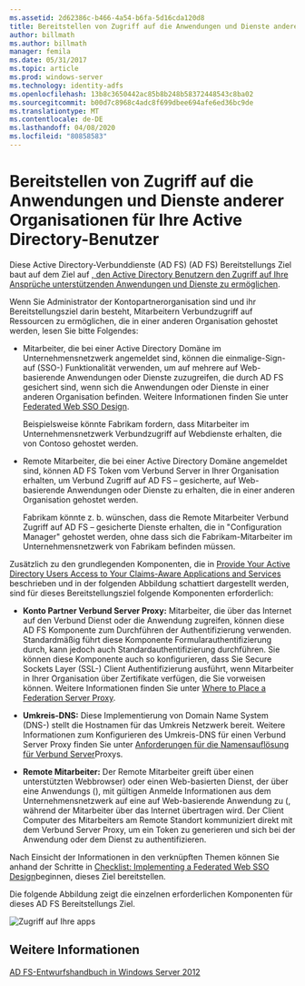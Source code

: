 ```yaml
---
ms.assetid: 2d62386c-b466-4a54-b6fa-5d16cda120d8
title: Bereitstellen von Zugriff auf die Anwendungen und Dienste anderer Organisationen für Ihre Active Directory-Benutzer
author: billmath
ms.author: billmath
manager: femila
ms.date: 05/31/2017
ms.topic: article
ms.prod: windows-server
ms.technology: identity-adfs
ms.openlocfilehash: 13b8c3650442ac85b8b248b58372448543c8ba02
ms.sourcegitcommit: b00d7c8968c4adc8f699dbee694afe6ed36bc9de
ms.translationtype: MT
ms.contentlocale: de-DE
ms.lasthandoff: 04/08/2020
ms.locfileid: "80858583"
---
```

# <a name="provide-your-active-directory-users-access-to-the-applications-and-services-of-other-organizations"></a>Bereitstellen von Zugriff auf die Anwendungen und Dienste anderer Organisationen für Ihre Active Directory-Benutzer

Diese Active Directory-Verbunddienste (AD FS) \(AD FS\) Bereitstellungs Ziel baut auf dem Ziel auf [, den Active Directory Benutzern den Zugriff auf Ihre Ansprüche unterstützenden Anwendungen und Dienste zu ermöglichen](Provide-Your-Active-Directory-Users-Access-to-Your-Claims-Aware-Applications-and-Services.md).  
  
Wenn Sie Administrator der Kontopartnerorganisation sind und ihr Bereitstellungsziel darin besteht, Mitarbeitern Verbundzugriff auf Ressourcen zu ermöglichen, die in einer anderen Organisation gehostet werden, lesen Sie bitte Folgendes:  
  
-   Mitarbeiter, die bei einer Active Directory Domäne im Unternehmensnetzwerk angemeldet sind, können die einmalige\-Sign\-auf \(SSO-\) Funktionalität verwenden, um auf mehrere auf Web\-basierende Anwendungen oder Dienste zuzugreifen, die durch AD FS gesichert sind, wenn sich die Anwendungen oder Dienste in einer anderen Organisation befinden. Weitere Informationen finden Sie unter [Federated Web SSO Design](Federated-Web-SSO-Design.md).  
  
    Beispielsweise könnte Fabrikam fordern, dass Mitarbeiter im Unternehmensnetzwerk Verbundzugriff auf Webdienste erhalten, die von Contoso gehostet werden.  
  
-   Remote Mitarbeiter, die bei einer Active Directory Domäne angemeldet sind, können AD FS Token vom Verbund Server in Ihrer Organisation erhalten, um Verbund Zugriff auf AD FS – gesicherte, auf Web\-basierende Anwendungen oder Dienste zu erhalten, die in einer anderen Organisation gehostet werden.  
  
    Fabrikam könnte z. b. wünschen, dass die Remote Mitarbeiter Verbund Zugriff auf AD FS – gesicherte Dienste erhalten, die in "Configuration Manager" gehostet werden, ohne dass sich die Fabrikam-Mitarbeiter im Unternehmensnetzwerk von Fabrikam befinden müssen.  
  
Zusätzlich zu den grundlegenden Komponenten, die in [Provide Your Active Directory Users Access to Your Claims-Aware Applications and Services](Provide-Your-Active-Directory-Users-Access-to-Your-Claims-Aware-Applications-and-Services.md) beschrieben und in der folgenden Abbildung schattiert dargestellt werden, sind für dieses Bereitstellungsziel folgende Komponenten erforderlich:  
  
-   **Konto Partner Verbund Server Proxy:** Mitarbeiter, die über das Internet auf den Verbund Dienst oder die Anwendung zugreifen, können diese AD FS Komponente zum Durchführen der Authentifizierung verwenden. Standardmäßig führt diese Komponente Formularauthentifizierung durch, kann jedoch auch Standardauthentifizierung durchführen. Sie können diese Komponente auch so konfigurieren, dass Sie Secure Sockets Layer \(SSL-\) Client Authentifizierung ausführt, wenn Mitarbeiter in Ihrer Organisation über Zertifikate verfügen, die Sie vorweisen können. Weitere Informationen finden Sie unter [Where to Place a Federation Server Proxy](Where-to-Place-a-Federation-Server-Proxy.md).  
  
-   **Umkreis-DNS:** Diese Implementierung von Domain Name System \(DNS-\) stellt die Hostnamen für das Umkreis Netzwerk bereit. Weitere Informationen zum Konfigurieren des Umkreis-DNS für einen Verbund Server Proxy finden Sie unter [Anforderungen für die Namensauflösung für Verbund Server](Name-Resolution-Requirements-for-Federation-Server-Proxies.md)Proxys.  
  
-   **Remote Mitarbeiter:** Der Remote Mitarbeiter greift über einen unterstützten Webbrowser\) oder einen Web\-basierten Dienst, der über eine Anwendungs \(\), mit gültigen Anmelde Informationen aus dem Unternehmensnetzwerk auf eine auf Web\-basierende Anwendung zu \(, während der Mitarbeiter über das Internet übertragen wird. Der Client Computer des Mitarbeiters am Remote Standort kommuniziert direkt mit dem Verbund Server Proxy, um ein Token zu generieren und sich bei der Anwendung oder dem Dienst zu authentifizieren.  
  
Nach Einsicht der Informationen in den verknüpften Themen können Sie anhand der Schritte in [Checklist: Implementing a Federated Web SSO Design](../../ad-fs/deployment/Checklist--Implementing-a-Federated-Web-SSO-Design.md)beginnen, dieses Ziel bereitstellen.  
  
Die folgende Abbildung zeigt die einzelnen erforderlichen Komponenten für dieses AD FS Bereitstellungs Ziel.  
  
![Zugriff auf Ihre apps](media/50af4837-31e0-451f-a942-e705c2300065.gif)  
  
## <a name="see-also"></a>Weitere Informationen
[AD FS-Entwurfshandbuch in Windows Server 2012](AD-FS-Design-Guide-in-Windows-Server-2012.md)
